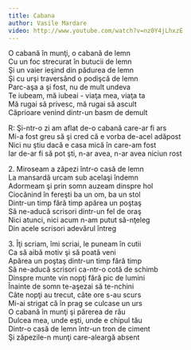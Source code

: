 ```yaml
---
title: Cabana
author: Vasile Mardare
video: http://www.youtube.com/watch?v=nz0Y4jLhxzE
---
```


O cabană în munţi, o cabană de lemn  
Cu un foc strecurat în butucii de lemn  
Şi un vaier ieşind din pădurea de lemn  
Şi cu urşi traversând o podişcă de lemn  
Parc-aşa a şi fost, nu de mult undeva  
Te iubeam, mă iubeai - viaţa mea, viaţa ta  
Mă rugai să privesc, mă rugai să ascult  
Căprioare venind dintr-un basm de demult  

R: Şi-ntr-o zi am aflat de-o cabană care-ar fi ars  
Mi-a fost greu să şi cred că e vorba de-acel adăpost  
Nici nu ştiu dacă e casa mică în care-am fost  
Iar de-ar fi să pot şti, n-ar avea, n-ar avea niciun rost  

2\. Miroseam a zăpezi într-o casă de lemn  
La mansardă urcam sub acelaşi îndemn  
Adormeam şi prin somn auzeam dinspre hol  
Ciocănind în fereşti ba un om, ba un stol  
Dintr-un timp fără timp apărea un poştaş  
Să ne-aducă scrisori dintr-un fel de oraş  
Nici atunci, nici acum n-am putut să-nţeleg  
Din acele scrisori adevărul întreg  

3\. Îţi scriam, îmi scriai, le puneam în cutii  
Ca să aibă motiv şi să poată veni  
Apărea un poştaş dintr-un timp fără timp  
Să ne-aducă scrisori ca-ntr-o cotă de schimb  
Dinspre munte vin nopţi fără pic de lumini  
Înainte de somn te-aşezai să te-nchini  
Câte nopţi au trecut, câte ore s-au scurs  
Mi-ai strigat că în prag se culcase un urs  
O cabană în munţi şi părerea de rău  
Dulcea mea, unde eşti, unde e chipul tău  
Dintr-o casă de lemn într-un tron de ciment  
Şi zăpezile-n munţi care-aleargă absent  
